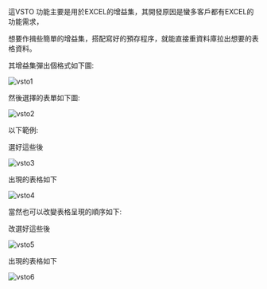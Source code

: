 這VSTO 功能主要是用於EXCEL的增益集，其開發原因是蠻多客戶都有EXCEL的功能需求，

想要作揖些簡單的增益集，搭配寫好的預存程序，就能直接重資料庫拉出想要的表格資料。

其增益集彈出個格式如下圖:

![vsto1](https://github.com/user-attachments/assets/8de1b0bb-e81d-418f-903f-2a9b90d9f7b9)

然後選擇的表單如下圖:

![vsto2](https://github.com/user-attachments/assets/288b96af-4f5c-4345-877a-11fbe504a137)

以下範例:

選好這些後

![vsto3](https://github.com/user-attachments/assets/779e45c8-494f-4815-a27b-7e7b865e9492)

出現的表格如下

![vsto4](https://github.com/user-attachments/assets/a7ab1a9a-a507-453d-a666-e6e9c33a076a)



當然也可以改變表格呈現的順序如下:

改選好這些後

![vsto5](https://github.com/user-attachments/assets/452e5a3d-0660-4e8f-8640-32249a7eac20)

出現的表格如下

![vsto6](https://github.com/user-attachments/assets/cc1a912c-2e55-4f86-b96b-c13ccd8eb50a)
